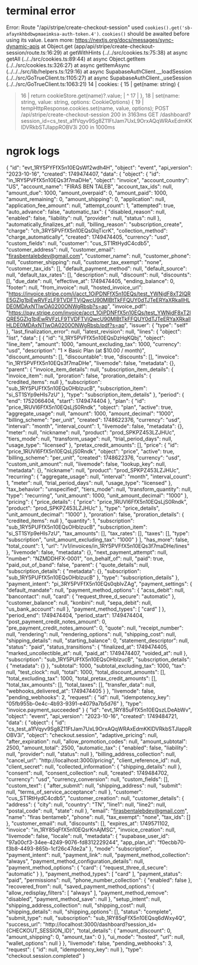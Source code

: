 # terminal error
Error: Route "/api/stripe/create-checkout-session" used `cookies().get('sb-afaynkhbdbwpmaeimksa-auth-token.4')`. `cookies()` should be awaited before using its value. Learn more: https://nextjs.org/docs/messages/sync-dynamic-apis
    at Object.get (app/api/stripe/create-checkout-session/route.ts:16:29)
    at getWithHints (../../src/cookies.ts:75:38)
    at async getAll (../../src/cookies.ts:89:44)
    at async Object.getItem (../../src/cookies.ts:326:27)
    at async getItemAsync (../../../src/lib/helpers.ts:129:16)
    at async SupabaseAuthClient.__loadSession (../../src/GoTrueClient.ts:1105:27)
    at async SupabaseAuthClient._useSession (../../src/GoTrueClient.ts:1063:21)
  14 |       cookies: {
  15 |         get(name: string) {
> 16 |           return cookieStore.get(name)?.value;
     |                             ^
  17 |         },
  18 |         set(name: string, value: string, options: CookieOptions) {
  19 |           tempHttpResponse.cookies.set(name, value, options);
 POST /api/stripe/create-checkout-session 200 in 3163ms
 GET /dashboard?session_id=cs_test_a1fVqyv9Sg8Z11FtJam7UxL9OrxAQqWRAxEdmKKlDVRkbSTJIappROBV3i 200 in 1000ms

# ngrok logs

{
    "id": "evt_1RY5PYFfX5n10EQsWf2wdh4H",
    "object": "event",
    "api_version": "2023-10-16",
    "created": 1749474407,
    "data": {
        "object": {
            "id": "in_1RY5PVFfX5n10EQs3f7maDHe",
            "object": "invoice",
            "account_country": "US",
            "account_name": "FIRAS BEN TALEB",
            "account_tax_ids": null,
            "amount_due": 1000,
            "amount_overpaid": 0,
            "amount_paid": 1000,
            "amount_remaining": 0,
            "amount_shipping": 0,
            "application": null,
            "application_fee_amount": null,
            "attempt_count": 1,
            "attempted": true,
            "auto_advance": false,
            "automatic_tax": {
                "disabled_reason": null,
                "enabled": false,
                "liability": null,
                "provider": null,
                "status": null
            },
            "automatically_finalizes_at": null,
            "billing_reason": "subscription_create",
            "charge": "ch_3RY5PVFfX5n10EQs0lqTicrK",
            "collection_method": "charge_automatically",
            "created": 1749474405,
            "currency": "usd",
            "custom_fields": null,
            "customer": "cus_ST1RtHydC4cdb5",
            "customer_address": null,
            "customer_email": "firasbentalebdev@gmail.com",
            "customer_name": null,
            "customer_phone": null,
            "customer_shipping": null,
            "customer_tax_exempt": "none",
            "customer_tax_ids": [],
            "default_payment_method": null,
            "default_source": null,
            "default_tax_rates": [],
            "description": null,
            "discount": null,
            "discounts": [],
            "due_date": null,
            "effective_at": 1749474405,
            "ending_balance": 0,
            "footer": null,
            "from_invoice": null,
            "hosted_invoice_url": "https://invoice.stripe.com/i/acct_1OiPDNFfX5n10EQs/test_YWNjdF8xT2lQRE5GZlg1bjEwRVFzLF9TVDFTVjQwcU90MlBtTkFFQUY0dTJTeERYaXRkallHLDE0MDAxNTIwOA0200ONWgRbsb?s=ap",
            "invoice_pdf": "https://pay.stripe.com/invoice/acct_1OiPDNFfX5n10EQs/test_YWNjdF8xT2lQRE5GZlg1bjEwRVFzLF9TVDFTVjQwcU90MlBtTkFFQUY0dTJTeERYaXRkallHLDE0MDAxNTIwOA0200ONWgRbsb/pdf?s=ap",
            "issuer": {
                "type": "self"
            },
            "last_finalization_error": null,
            "latest_revision": null,
            "lines": {
                "object": "list",
                "data": [
                    {
                        "id": "il_1RY5PVFfX5n10EQsDzHqKQbj",
                        "object": "line_item",
                        "amount": 1000,
                        "amount_excluding_tax": 1000,
                        "currency": "usd",
                        "description": "1 × Basic Plan (at $10.00 / month)",
                        "discount_amounts": [],
                        "discountable": true,
                        "discounts": [],
                        "invoice": "in_1RY5PVFfX5n10EQs3f7maDHe",
                        "livemode": false,
                        "metadata": {},
                        "parent": {
                            "invoice_item_details": null,
                            "subscription_item_details": {
                                "invoice_item": null,
                                "proration": false,
                                "proration_details": {
                                    "credited_items": null
                                },
                                "subscription": "sub_1RY5PUFfX5n10EQsOHblzucB",
                                "subscription_item": "si_ST1SYp9eHIs7zU"
                            },
                            "type": "subscription_item_details"
                        },
                        "period": {
                            "end": 1752066404,
                            "start": 1749474404
                        },
                        "plan": {
                            "id": "price_1RUVl6FfX5n10EQsLjS0Rndk",
                            "object": "plan",
                            "active": true,
                            "aggregate_usage": null,
                            "amount": 1000,
                            "amount_decimal": "1000",
                            "billing_scheme": "per_unit",
                            "created": 1748622376,
                            "currency": "usd",
                            "interval": "month",
                            "interval_count": 1,
                            "livemode": false,
                            "metadata": {},
                            "meter": null,
                            "nickname": null,
                            "product": "prod_SPKPZ453LZJHUc",
                            "tiers_mode": null,
                            "transform_usage": null,
                            "trial_period_days": null,
                            "usage_type": "licensed"
                        },
                        "pretax_credit_amounts": [],
                        "price": {
                            "id": "price_1RUVl6FfX5n10EQsLjS0Rndk",
                            "object": "price",
                            "active": true,
                            "billing_scheme": "per_unit",
                            "created": 1748622376,
                            "currency": "usd",
                            "custom_unit_amount": null,
                            "livemode": false,
                            "lookup_key": null,
                            "metadata": {},
                            "nickname": null,
                            "product": "prod_SPKPZ453LZJHUc",
                            "recurring": {
                                "aggregate_usage": null,
                                "interval": "month",
                                "interval_count": 1,
                                "meter": null,
                                "trial_period_days": null,
                                "usage_type": "licensed"
                            },
                            "tax_behavior": "unspecified",
                            "tiers_mode": null,
                            "transform_quantity": null,
                            "type": "recurring",
                            "unit_amount": 1000,
                            "unit_amount_decimal": "1000"
                        },
                        "pricing": {
                            "price_details": {
                                "price": "price_1RUVl6FfX5n10EQsLjS0Rndk",
                                "product": "prod_SPKPZ453LZJHUc"
                            },
                            "type": "price_details",
                            "unit_amount_decimal": "1000"
                        },
                        "proration": false,
                        "proration_details": {
                            "credited_items": null
                        },
                        "quantity": 1,
                        "subscription": "sub_1RY5PUFfX5n10EQsOHblzucB",
                        "subscription_item": "si_ST1SYp9eHIs7zU",
                        "tax_amounts": [],
                        "tax_rates": [],
                        "taxes": [],
                        "type": "subscription",
                        "unit_amount_excluding_tax": "1000"
                    }
                ],
                "has_more": false,
                "total_count": 1,
                "url": "/v1/invoices/in_1RY5PVFfX5n10EQs3f7maDHe/lines"
            },
            "livemode": false,
            "metadata": {},
            "next_payment_attempt": null,
            "number": "NZMDDHFX-0001",
            "on_behalf_of": null,
            "paid": true,
            "paid_out_of_band": false,
            "parent": {
                "quote_details": null,
                "subscription_details": {
                    "metadata": {},
                    "subscription": "sub_1RY5PUFfX5n10EQsOHblzucB"
                },
                "type": "subscription_details"
            },
            "payment_intent": "pi_3RY5PVFfX5n10EQs0qblvZAg",
            "payment_settings": {
                "default_mandate": null,
                "payment_method_options": {
                    "acss_debit": null,
                    "bancontact": null,
                    "card": {
                        "request_three_d_secure": "automatic"
                    },
                    "customer_balance": null,
                    "konbini": null,
                    "sepa_debit": null,
                    "us_bank_account": null
                },
                "payment_method_types": [
                    "card"
                ]
            },
            "period_end": 1749474404,
            "period_start": 1749474404,
            "post_payment_credit_notes_amount": 0,
            "pre_payment_credit_notes_amount": 0,
            "quote": null,
            "receipt_number": null,
            "rendering": null,
            "rendering_options": null,
            "shipping_cost": null,
            "shipping_details": null,
            "starting_balance": 0,
            "statement_descriptor": null,
            "status": "paid",
            "status_transitions": {
                "finalized_at": 1749474405,
                "marked_uncollectible_at": null,
                "paid_at": 1749474407,
                "voided_at": null
            },
            "subscription": "sub_1RY5PUFfX5n10EQsOHblzucB",
            "subscription_details": {
                "metadata": {}
            },
            "subtotal": 1000,
            "subtotal_excluding_tax": 1000,
            "tax": null,
            "test_clock": null,
            "total": 1000,
            "total_discount_amounts": [],
            "total_excluding_tax": 1000,
            "total_pretax_credit_amounts": [],
            "total_tax_amounts": [],
            "total_taxes": [],
            "transfer_data": null,
            "webhooks_delivered_at": 1749474405
        }
    },
    "livemode": false,
    "pending_webhooks": 2,
    "request": {
        "id": null,
        "idempotency_key": "05fb955b-0e4c-4b93-9391-e4079a7b5d76"
    },
    "type": "invoice.payment_succeeded"
}
{
    "id": "evt_1RY85uFfX5n10EQszLDeAbWv",
    "object": "event",
    "api_version": "2023-10-16",
    "created": 1749484721,
    "data": {
        "object": {
            "id": "cs_test_a1fVqyv9Sg8Z11FtJam7UxL9OrxAQqWRAxEdmKKlDVRkbSTJIappROBV3i",
            "object": "checkout.session",
            "adaptive_pricing": null,
            "after_expiration": null,
            "allow_promotion_codes": null,
            "amount_subtotal": 2500,
            "amount_total": 2500,
            "automatic_tax": {
                "enabled": false,
                "liability": null,
                "provider": null,
                "status": null
            },
            "billing_address_collection": null,
            "cancel_url": "http://localhost:3000/pricing",
            "client_reference_id": null,
            "client_secret": null,
            "collected_information": {
                "shipping_details": null
            },
            "consent": null,
            "consent_collection": null,
            "created": 1749484702,
            "currency": "usd",
            "currency_conversion": null,
            "custom_fields": [],
            "custom_text": {
                "after_submit": null,
                "shipping_address": null,
                "submit": null,
                "terms_of_service_acceptance": null
            },
            "customer": "cus_ST1RtHydC4cdb5",
            "customer_creation": null,
            "customer_details": {
                "address": {
                    "city": null,
                    "country": "TN",
                    "line1": null,
                    "line2": null,
                    "postal_code": null,
                    "state": null
                },
                "email": "firasbentalebdev@gmail.com",
                "name": "firas bentameb",
                "phone": null,
                "tax_exempt": "none",
                "tax_ids": []
            },
            "customer_email": null,
            "discounts": [],
            "expires_at": 1749571102,
            "invoice": "in_1RY85qFfX5n10EQsrKnAjMSC",
            "invoice_creation": null,
            "livemode": false,
            "locale": null,
            "metadata": {
                "supabase_user_id": "97a00cf3-34ee-4249-9076-fd8312229244",
                "app_plan_id": "f0ecbb70-f3b8-4493-865b-1cf26c47de2a"
            },
            "mode": "subscription",
            "payment_intent": null,
            "payment_link": null,
            "payment_method_collection": "always",
            "payment_method_configuration_details": null,
            "payment_method_options": {
                "card": {
                    "request_three_d_secure": "automatic"
                }
            },
            "payment_method_types": [
                "card"
            ],
            "payment_status": "paid",
            "permissions": null,
            "phone_number_collection": {
                "enabled": false
            },
            "recovered_from": null,
            "saved_payment_method_options": {
                "allow_redisplay_filters": [
                    "always"
                ],
                "payment_method_remove": "disabled",
                "payment_method_save": null
            },
            "setup_intent": null,
            "shipping_address_collection": null,
            "shipping_cost": null,
            "shipping_details": null,
            "shipping_options": [],
            "status": "complete",
            "submit_type": null,
            "subscription": "sub_1RY85qFfX5n10EQsq6dWxy4Q",
            "success_url": "http://localhost:3000/dashboard?session_id={CHECKOUT_SESSION_ID}",
            "total_details": {
                "amount_discount": 0,
                "amount_shipping": 0,
                "amount_tax": 0
            },
            "ui_mode": "hosted",
            "url": null,
            "wallet_options": null
        }
    },
    "livemode": false,
    "pending_webhooks": 3,
    "request": {
        "id": null,
        "idempotency_key": null
    },
    "type": "checkout.session.completed"
}